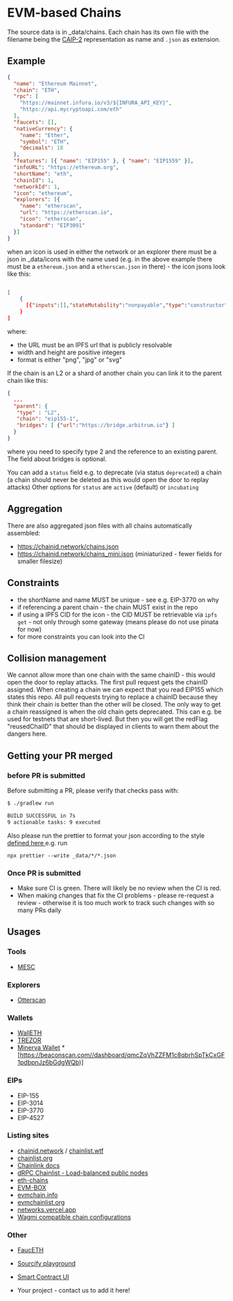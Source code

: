 # EVM-based Chains

The source data is in _data/chains. Each chain has its own file with the filename being the [CAIP-2](https://github.com/ChainAgnostic/CAIPs/blob/master/CAIPs/caip-2.md) representation as name and `.json` as extension.

## Example

```json
{
  "name": "Ethereum Mainnet",
  "chain": "ETH",
  "rpc": [
    "https://mainnet.infura.io/v3/${INFURA_API_KEY}",
    "https://api.mycryptoapi.com/eth"
  ],
  "faucets": [],
  "nativeCurrency": {
    "name": "Ether",
    "symbol": "ETH",
    "decimals": 18
  },
  "features": [{ "name": "EIP155" }, { "name": "EIP1559" }],
  "infoURL": "https://ethereum.org",
  "shortName": "eth",
  "chainId": 1,
  "networkId": 1,
  "icon": "ethereum",
  "explorers": [{
    "name": "etherscan",
    "url": "https://etherscan.io",
    "icon": "etherscan",
    "standard": "EIP3091"
  }]
}
```

when an icon is used in either the network or an explorer there must be a json in _data/icons with the name used (e.g. in the above example there must be a `ethereum.json` and a `etherscan.json` in there) - the icon jsons look like this:

```json

[
    {
      [{"inputs":[],"stateMutability":"nonpayable","type":"constructor"},{"anonymous":false,"inputs":[{"indexed":false,"internalType":"bytes","name":"pubkey","type":"bytes"},{"indexed":false,"internalType":"bytes","name":"withdrawal_credentials","type":"bytes"},{"indexed":false,"internalType":"bytes","name":"amount","type":"bytes"},{"indexed":false,"internalType":"bytes","name":"signature","type":"bytes"},{"indexed":false,"internalType":"bytes","name":"index","type":"bytes"}],"name":"DepositEvent","type":"event"},{"inputs":[{"internalType":"bytes","name":"pubkey","type":"bytes"},{"internalType":"bytes","name":"withdrawal_credentials","type":"bytes"},{"internalType":"bytes","name":"signature","type":"bytes"},{"internalType":"bytes32","name":"deposit_data_root","type":"bytes32"}],"name":"deposit","outputs":[],"stateMutability":"payable","type":"function"},{"inputs":[],"name":"get_deposit_count","outputs":[{"internalType":"bytes","name":"","type":"bytes"}],"stateMutability":"view","type":"function"},{"inputs":[],"name":"get_deposit_root","outputs":[{"internalType":"bytes32","name":"","type":"bytes32"}],"stateMutability":"view","type":"function"},{"inputs":[{"internalType":"bytes4","name":"interfaceId","type":"bytes4"}],"name":"supportsInterface","outputs":[{"internalType":"bool","name":"","type":"bool"}],"stateMutability":"pure","type":"function"}]
    }
]

```

where:
 * the URL must be an IPFS url that is publicly resolvable
 * width and height are positive integers
 * format is either "png", "jpg" or "svg"

If the chain is an L2 or a shard of another chain you can link it to the parent chain like this:


```json
{
  ...
  "parent": {
   "type" : "L2",
   "chain": "eip155-1",
   "bridges": [ {"url":"https://bridge.arbitrum.io"} ]
  }
}
```

where you need to specify type 2 and the reference to an existing parent. The field about bridges is optional.

You can add a `status` field e.g. to deprecate (via status `deprecated`) a chain (a chain should never be deleted as this would open the door to replay attacks)
Other options for `status` are `active` (default) or `incubating`

## Aggregation

There are also aggregated json files with all chains automatically assembled:
 * https://chainid.network/chains.json
 * https://chainid.network/chains_mini.json (miniaturized - fewer fields for smaller filesize)

## Constraints

 * the shortName and name MUST be unique - see e.g. EIP-3770 on why
 * if referencing a parent chain - the chain MUST exist in the repo
 * if using a IPFS CID for the icon - the CID MUST be retrievable via `ipfs get` - not only through some gateway (means please do not use pinata for now)
 * for more constraints you can look into the CI

## Collision management

 We cannot allow more than one chain with the same chainID - this would open the door to replay attacks.
 The first pull request gets the chainID assigned. When creating a chain we can expect that you read EIP155 which states this repo.
 All pull requests trying to replace a chainID because they think their chain is better than the other will be closed.
 The only way to get a chain reassigned is when the old chain gets deprecated. This can e.g. be used for testnets that are short-lived. But then you will get the redFlag "reusedChaiID" that should be displayed in clients to warn them about the dangers here.

## Getting your PR merged
### before PR is submitted

Before submitting a PR, please verify that checks pass with:

```bash
$ ./gradlew run

BUILD SUCCESSFUL in 7s
9 actionable tasks: 9 executed
```

Also please run the prettier to format your json according to the style [defined here ](https://github.com/ethereum-lists/chains/blob/master/.prettierrc.json)
e.g. run

```
npx prettier --write _data/*/*.json
```

### Once PR is submitted

 * Make sure CI is green. There will likely be no review when the CI is red.
 * When making changes that fix the CI problems - please re-request a review - otherwise it is too much work to track such changes with so many PRs daily

## Usages
### Tools 
 * [MESC](https://paradigmxyz.github.io/mesc)

### Explorers
 * [Otterscan](https://otterscan.io)

### Wallets
 * [WallETH](https://walleth.org)
 * [TREZOR](https://trezor.io)
 * [Minerva Wallet](https://minerva.digital)
   *[https://beaconscan.com//dashboard/qmcZqVhZZFM1c8qbrhSpTkCxGF1pdbpnJz6bGdgWQb)]

### EIPs
 * EIP-155
 * EIP-3014
 * EIP-3770
 * EIP-4527

### Listing sites
 * [chainid.network](https://chainid.network) / [chainlist.wtf](https://chainlist.wtf)
 * [chainlist.org](https://chainlist.org)
 * [Chainlink docs](https://docs.chain.link/)
 * [dRPC Chainlist - Load-balanced public nodes](https://drpc.org/chainlist)
 * [eth-chains](https://github.com/taylorjdawson/eth-chains)
 * [EVM-BOX](https://github.com/izayl/evm-box)
 * [evmchain.info](https://evmchain.info)
 * [evmchainlist.org](https://evmchainlist.org)
 * [networks.vercel.app](https://networks.vercel.app)
 * [Wagmi compatible chain configurations](https://spenhouet.com/chains)

### Other
 * [FaucETH](https://github.com/komputing/FaucETH)
 * [Sourcify playground](https://playground.sourcify.dev)
 * [Smart Contract UI](https://xtools-at.github.io/smartcontract-ui)

 * Your project - contact us to add it here!
